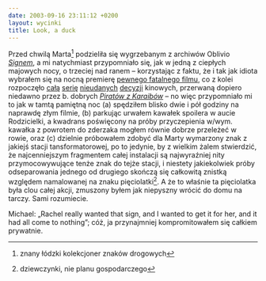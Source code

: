 ```yaml
---
date: 2003-09-16 23:11:12 +0200
layout: wycinki
title: Look, a duck
---
```


Przed chwilą Marta[^1] podzieliła się wygrzebanym z archiwów Oblivio <cite>[Signem](http://oblivio.com/road/02032601.shtml 'It was Rachel’s idea…')</cite>, a mi natychmiast przypomniało się, jak w jedną z ciepłych majowych nocy, o trzeciej nad ranem – korzystając z faktu, że i tak jak idiota wybrałem się na nocną premierę [pewnego fatalnego filmu](http://imdb.com/title/tt0234215/ 'Free your mind, jakże adekwatne hasło'), co z kolei rozpoczęło [całą](http://imdb.com/title/tt0287978/ 'Take the dare') [serię](http://imdb.com/title/tt0308208/ 'Your most dangerous enemies are the friends you’ve double-crossed') [nieudanych](http://imdb.com/title/tt0286716/ 'The inner beast will be released') [decyzji](http://imdb.com/title/tt0238380/ 'In a future where freedom is outlawed, outlaws will become heroes') kinowych, przerwaną dopiero niedawno przez b. dobrych <cite>[Piratów z Karaibów](http://imdb.com/title/tt0325980/ 'Oskara dla Johnny’ego Deppa poproszę')</cite> – no więc przypomniało mi to jak w tamtą pamiętną noc (a) spędziłem blisko dwie i pół godziny na naprawdę złym filmie, (b) parkując urwałem kawałek spoilera w aucie Rodzicielki, a kwadrans poświęcony na próby przyczepienia w/wym. kawałka z powrotem do zderzaka mogłem równie dobrze przeleżeć w rowie, oraz (c) dzielnie próbowałem zdobyć dla Marty wymarzony znak z jakiejś stacji tansformatorowej, po to jedynie, by z wielkim żalem stwierdzić, że najcenniejszym fragmentem całej instalacji są najwyraźniej nity przymocowywujące tenże znak do tejże stacji, i niestety jakiekolwiek próby odseparowania jednego od drugiego skończą się całkowitą znistką względem namalowanej na znaku pięciolatki[^2]. A że to właśnie ta pięciolatka była clou całej akcji, zmuszony byłem jak niepyszny wrócić do domu na tarczy. Sami rozumiecie.

Michael: „Rachel really wanted that sign, and I wanted to get it for her, and it had all come to nothing”; cóż, ja przynajmniej kompromitowałem się całkiem prywatnie.

[^1]: znany łódzki kolekcjoner znaków drogowych
[^2]: dziewczynki, nie planu gospodarczego
